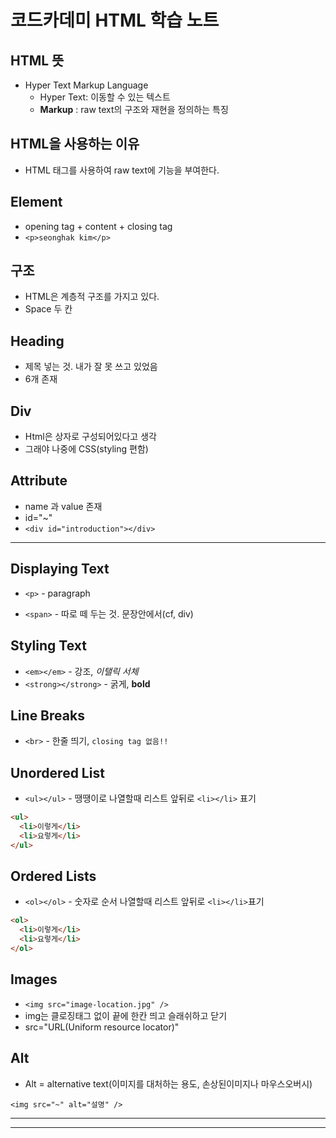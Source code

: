 
# 코드카데미 HTML 학습 노트

## HTML 뜻

* Hyper Text Markup Language
  * Hyper Text: 이동할 수 있는 텍스트
  * **Markup** : raw text의 구조와 재현을 정의하는 특징

## HTML을 사용하는 이유

* HTML 태그를 사용하여 raw text에 기능을 부여한다.


## Element
* opening tag + content + closing tag
* `<p>seonghak kim</p>`

## 구조
* HTML은 계층적 구조를 가지고 있다.
* Space 두 칸

## Heading
* 제목 넣는 것. 내가 잘 못 쓰고 있었음
* 6개 존재

## Div
* Html은 상자로 구성되어있다고 생각
* 그래야 나중에 CSS(styling 편함)

## Attribute
* name 과 value 존재
* id="~"
* `<div id="introduction"></div>`

---

## Displaying Text

* `<p>` - paragraph </p>
* `<span>` - 따로 떼 두는 것. 문장안에서(cf, div)

## Styling Text

* `<em></em>` - 강조, <em>이탤릭 서체</em>
* `<strong></strong>` - 굵게, <strong>bold</strong>

## Line Breaks

* `<br>` - 한줄 띄기, `closing tag 없음!!`


## Unordered List

* `<ul></ul>` - 땡땡이로 나열할때
리스트 앞뒤로 `<li></li>` 표기

```html
<ul>
  <li>이렇게</li>
  <li>요렇게</li>
</ul>
```

## Ordered Lists

* `<ol></ol>` - 숫자로 순서 나열할때
리스트 앞뒤로 `<li></li>`표기

```HTML
<ol>
  <li>이렇게</li>
  <li>요렇게</li>
</ol>
```

## Images

* `<img src="image-location.jpg" />`
* img는 클로징태그 없이 끝에 한칸 띄고 슬래쉬하고 닫기
* src="URL(Uniform resource locator)"

## Alt

* Alt = alternative text(이미지를 대처하는 용도, 손상된이미지나 마우스오버시)

`<img src="~" alt="설명" />`

---



---
